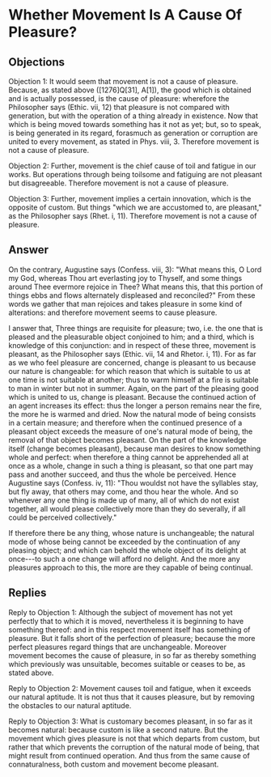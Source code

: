 # Whether Movement Is A Cause Of Pleasure?

## Objections

Objection 1: It would seem that movement is not a cause of pleasure. Because, as stated above ([1276]Q[31], A[1]), the good which is obtained and is actually possessed, is the cause of pleasure: wherefore the Philosopher says (Ethic. vii, 12) that pleasure is not compared with generation, but with the operation of a thing already in existence. Now that which is being moved towards something has it not as yet; but, so to speak, is being generated in its regard, forasmuch as generation or corruption are united to every movement, as stated in Phys. viii, 3. Therefore movement is not a cause of pleasure.

Objection 2: Further, movement is the chief cause of toil and fatigue in our works. But operations through being toilsome and fatiguing are not pleasant but disagreeable. Therefore movement is not a cause of pleasure.

Objection 3: Further, movement implies a certain innovation, which is the opposite of custom. But things "which we are accustomed to, are pleasant," as the Philosopher says (Rhet. i, 11). Therefore movement is not a cause of pleasure.

## Answer

On the contrary, Augustine says (Confess. viii, 3): "What means this, O Lord my God, whereas Thou art everlasting joy to Thyself, and some things around Thee evermore rejoice in Thee? What means this, that this portion of things ebbs and flows alternately displeased and reconciled?" From these words we gather that man rejoices and takes pleasure in some kind of alterations: and therefore movement seems to cause pleasure.

I answer that, Three things are requisite for pleasure; two, i.e. the one that is pleased and the pleasurable object conjoined to him; and a third, which is knowledge of this conjunction: and in respect of these three, movement is pleasant, as the Philosopher says (Ethic. vii, 14 and Rhetor. i, 11). For as far as we who feel pleasure are concerned, change is pleasant to us because our nature is changeable: for which reason that which is suitable to us at one time is not suitable at another; thus to warm himself at a fire is suitable to man in winter but not in summer. Again, on the part of the pleasing good which is united to us, change is pleasant. Because the continued action of an agent increases its effect: thus the longer a person remains near the fire, the more he is warmed and dried. Now the natural mode of being consists in a certain measure; and therefore when the continued presence of a pleasant object exceeds the measure of one's natural mode of being, the removal of that object becomes pleasant. On the part of the knowledge itself (change becomes pleasant), because man desires to know something whole and perfect: when therefore a thing cannot be apprehended all at once as a whole, change in such a thing is pleasant, so that one part may pass and another succeed, and thus the whole be perceived. Hence Augustine says (Confess. iv, 11): "Thou wouldst not have the syllables stay, but fly away, that others may come, and thou hear the whole. And so whenever any one thing is made up of many, all of which do not exist together, all would please collectively more than they do severally, if all could be perceived collectively."

If therefore there be any thing, whose nature is unchangeable; the natural mode of whose being cannot be exceeded by the continuation of any pleasing object; and which can behold the whole object of its delight at once---to such a one change will afford no delight. And the more any pleasures approach to this, the more are they capable of being continual.

## Replies

Reply to Objection 1: Although the subject of movement has not yet perfectly that to which it is moved, nevertheless it is beginning to have something thereof: and in this respect movement itself has something of pleasure. But it falls short of the perfection of pleasure; because the more perfect pleasures regard things that are unchangeable. Moreover movement becomes the cause of pleasure, in so far as thereby something which previously was unsuitable, becomes suitable or ceases to be, as stated above.

Reply to Objection 2: Movement causes toil and fatigue, when it exceeds our natural aptitude. It is not thus that it causes pleasure, but by removing the obstacles to our natural aptitude.

Reply to Objection 3: What is customary becomes pleasant, in so far as it becomes natural: because custom is like a second nature. But the movement which gives pleasure is not that which departs from custom, but rather that which prevents the corruption of the natural mode of being, that might result from continued operation. And thus from the same cause of connaturalness, both custom and movement become pleasant.